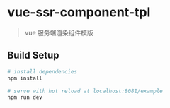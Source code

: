 # vue-ssr-component-tpl

> vue 服务端渲染组件模版

## Build Setup

``` bash
# install dependencies
npm install

# serve with hot reload at localhost:8081/example
npm run dev
```
